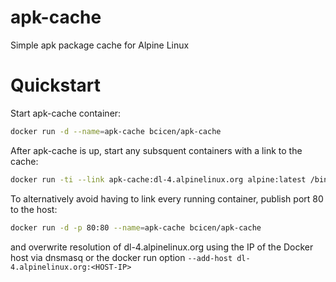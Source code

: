 # apk-cache

Simple apk package cache for Alpine Linux

# Quickstart

Start apk-cache container:
```bash
docker run -d --name=apk-cache bcicen/apk-cache
```

After apk-cache is up, start any subsquent containers with a link to the cache:
```bash 
docker run -ti --link apk-cache:dl-4.alpinelinux.org alpine:latest /bin/sh
```

To alternatively avoid having to link every running container, publish port 80 to the host:
```bash
docker run -d -p 80:80 --name=apk-cache bcicen/apk-cache
```

and overwrite resolution of dl-4.alpinelinux.org using the IP of the Docker host via dnsmasq or the docker run option `--add-host dl-4.alpinelinux.org:<HOST-IP>`
